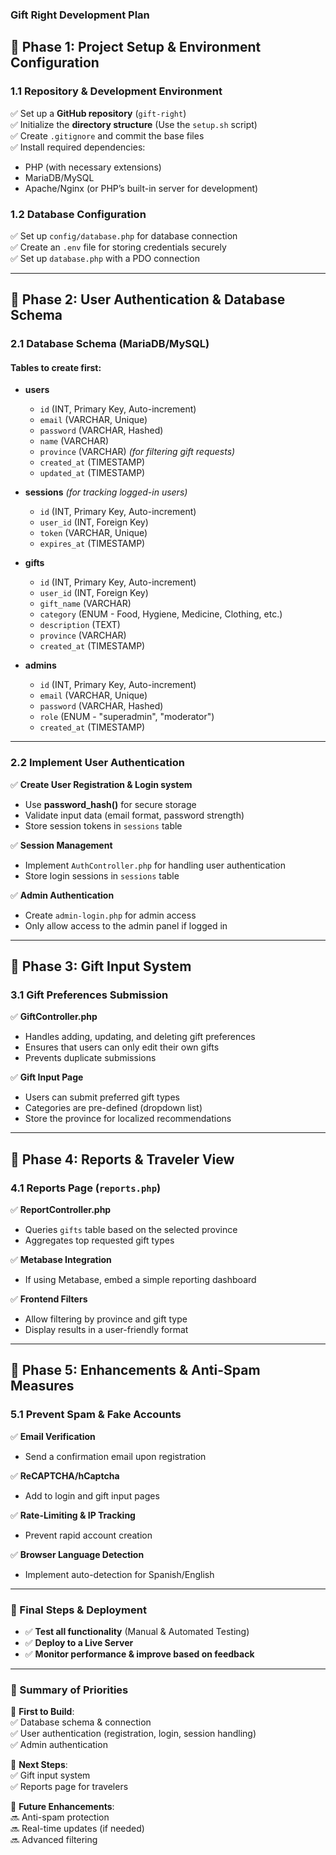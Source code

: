 ### **Gift Right Development Plan**

## **📌 Phase 1: Project Setup & Environment Configuration**
### **1.1 Repository & Development Environment**
✅ Set up a **GitHub repository** (`gift-right`)  
✅ Initialize the **directory structure** (Use the `setup.sh` script)  
✅ Create `.gitignore` and commit the base files  
✅ Install required dependencies:
   - PHP (with necessary extensions)
   - MariaDB/MySQL
   - Apache/Nginx (or PHP’s built-in server for development)

### **1.2 Database Configuration**
✅ Set up `config/database.php` for database connection  
✅ Create an `.env` file for storing credentials securely  
✅ Set up `database.php` with a PDO connection  

---

## **📌 Phase 2: User Authentication & Database Schema**
### **2.1 Database Schema (MariaDB/MySQL)**
#### **Tables to create first:**
- **users**
  - `id` (INT, Primary Key, Auto-increment)
  - `email` (VARCHAR, Unique)
  - `password` (VARCHAR, Hashed)
  - `name` (VARCHAR)
  - `province` (VARCHAR) *(for filtering gift requests)*
  - `created_at` (TIMESTAMP)
  - `updated_at` (TIMESTAMP)

- **sessions** *(for tracking logged-in users)*
  - `id` (INT, Primary Key, Auto-increment)
  - `user_id` (INT, Foreign Key)
  - `token` (VARCHAR, Unique)
  - `expires_at` (TIMESTAMP)

- **gifts**
  - `id` (INT, Primary Key, Auto-increment)
  - `user_id` (INT, Foreign Key)
  - `gift_name` (VARCHAR)
  - `category` (ENUM - Food, Hygiene, Medicine, Clothing, etc.)
  - `description` (TEXT)
  - `province` (VARCHAR)
  - `created_at` (TIMESTAMP)

- **admins**
  - `id` (INT, Primary Key, Auto-increment)
  - `email` (VARCHAR, Unique)
  - `password` (VARCHAR, Hashed)
  - `role` (ENUM - "superadmin", "moderator")
  - `created_at` (TIMESTAMP)

---

### **2.2 Implement User Authentication**
✅ **Create User Registration & Login system**
   - Use **password_hash()** for secure storage  
   - Validate input data (email format, password strength)  
   - Store session tokens in `sessions` table  

✅ **Session Management**
   - Implement `AuthController.php` for handling user authentication  
   - Store login sessions in `sessions` table  

✅ **Admin Authentication**
   - Create `admin-login.php` for admin access  
   - Only allow access to the admin panel if logged in  

---

## **📌 Phase 3: Gift Input System**
### **3.1 Gift Preferences Submission**
✅ **GiftController.php**
   - Handles adding, updating, and deleting gift preferences  
   - Ensures that users can only edit their own gifts  
   - Prevents duplicate submissions  

✅ **Gift Input Page**
   - Users can submit preferred gift types  
   - Categories are pre-defined (dropdown list)  
   - Store the province for localized recommendations  

---

## **📌 Phase 4: Reports & Traveler View**
### **4.1 Reports Page (`reports.php`)**
✅ **ReportController.php**
   - Queries `gifts` table based on the selected province  
   - Aggregates top requested gift types  

✅ **Metabase Integration**
   - If using Metabase, embed a simple reporting dashboard  

✅ **Frontend Filters**
   - Allow filtering by province and gift type  
   - Display results in a user-friendly format  

---

## **📌 Phase 5: Enhancements & Anti-Spam Measures**
### **5.1 Prevent Spam & Fake Accounts**
✅ **Email Verification**  
   - Send a confirmation email upon registration  

✅ **ReCAPTCHA/hCaptcha**  
   - Add to login and gift input pages  

✅ **Rate-Limiting & IP Tracking**  
   - Prevent rapid account creation  

✅ **Browser Language Detection**
   - Implement auto-detection for Spanish/English  

---

### **📌 Final Steps & Deployment**
- ✅ **Test all functionality** (Manual & Automated Testing)  
- ✅ **Deploy to a Live Server**  
- ✅ **Monitor performance & improve based on feedback**  

---

### **🌟 Summary of Priorities**
📍 **First to Build**:  
✅ Database schema & connection  
✅ User authentication (registration, login, session handling)  
✅ Admin authentication  

📍 **Next Steps**:  
✅ Gift input system  
✅ Reports page for travelers  

📍 **Future Enhancements**:  
🔜 Anti-spam protection  
🔜 Real-time updates (if needed)  
🔜 Advanced filtering  